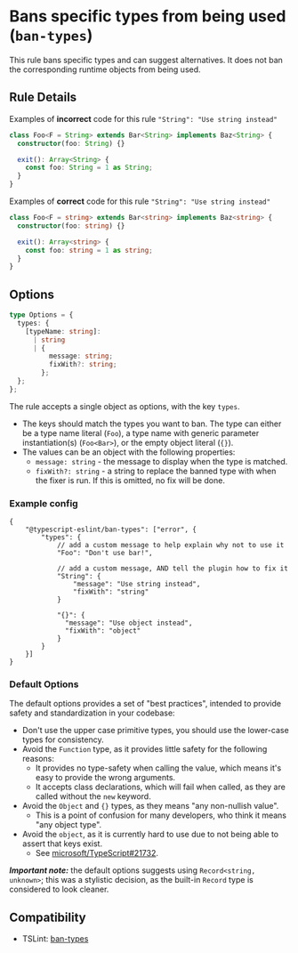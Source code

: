 # Bans specific types from being used (`ban-types`)

This rule bans specific types and can suggest alternatives. It does not ban the
corresponding runtime objects from being used.

## Rule Details

Examples of **incorrect** code for this rule `"String": "Use string instead"`

```ts
class Foo<F = String> extends Bar<String> implements Baz<String> {
  constructor(foo: String) {}

  exit(): Array<String> {
    const foo: String = 1 as String;
  }
}
```

Examples of **correct** code for this rule `"String": "Use string instead"`

```ts
class Foo<F = string> extends Bar<string> implements Baz<string> {
  constructor(foo: string) {}

  exit(): Array<string> {
    const foo: string = 1 as string;
  }
}
```

## Options

```ts
type Options = {
  types: {
    [typeName: string]:
      | string
      | {
          message: string;
          fixWith?: string;
        };
  };
};
```

The rule accepts a single object as options, with the key `types`.

- The keys should match the types you want to ban. The type can either be a type name literal (`Foo`), a type name with generic parameter instantiation(s) (`Foo<Bar>`), or the empty object literal (`{}`).
- The values can be an object with the following properties:
  - `message: string` - the message to display when the type is matched.
  - `fixWith?: string` - a string to replace the banned type with when the fixer is run. If this is omitted, no fix will be done.

### Example config

```JSONC
{
    "@typescript-eslint/ban-types": ["error", {
        "types": {
            // add a custom message to help explain why not to use it
            "Foo": "Don't use bar!",

            // add a custom message, AND tell the plugin how to fix it
            "String": {
                "message": "Use string instead",
                "fixWith": "string"
            }

            "{}": {
              "message": "Use object instead",
              "fixWith": "object"
            }
        }
    }]
}
```

### Default Options

The default options provides a set of "best practices", intended to provide safety and standardization in your codebase:

- Don't use the upper case primitive types, you should use the lower-case types for consistency.
- Avoid the `Function` type, as it provides little safety for the following reasons:
  - It provides no type-safety when calling the value, which means it's easy to provide the wrong arguments.
  - It accepts class declarations, which will fail when called, as they are called without the `new` keyword.
- Avoid the `Object` and `{}` types, as they means "any non-nullish value".
  - This is a point of confusion for many developers, who think it means "any object type".
- Avoid the `object`, as it is currently hard to use due to not being able to assert that keys exist.
  - See [microsoft/TypeScript#21732](https://github.com/microsoft/TypeScript/issues/21732).

**_Important note:_** the default options suggests using `Record<string, unknown>`; this was a stylistic decision, as the built-in `Record` type is considered to look cleaner.

## Compatibility

- TSLint: [ban-types](https://palantir.github.io/tslint/rules/ban-types/)
